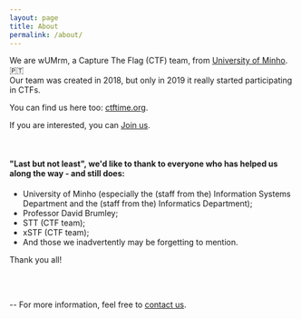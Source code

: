 ```yaml
---
layout: page
title: About
permalink: /about/
---
```


We are wUMrm, a Capture The Flag (CTF) team, from [University of Minho](https://www.uminho.pt). 🇵🇹   
Our team was created in 2018, but only in 2019 it really started participating in CTFs.

You can find us here too: [ctftime.org](https://ctftime.org/team/83433).

If you are interested, you can [Join us](/joinus).

<br />

#### "Last but not least", we'd like to thank to everyone who has helped us along the way - and still does:
- University of Minho (especially the (staff from the) Information Systems Department and the (staff from the) Informatics Department);
- Professor David Brumley;
- STT (CTF team);
- xSTF (CTF team);
- And those we inadvertently may be forgetting to mention.

Thank you all!
 
<br />
<br />

--
For more information, feel free to [contact us](mailto:wumrmteam@pm.me).
